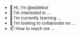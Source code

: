 - 👋 Hi, I’m @eddebot
- 👀 I’m interested in ...
- 🌱 I’m currently learning ...
- 💞️ I’m looking to collaborate on ...
- 📫 How to reach me ...

<!---
eddebot/eddebot is a ✨ special ✨ repository because its `README.md` (this file) appears on your GitHub profile.
You can click the Preview link to take a look at your changes.
--->
